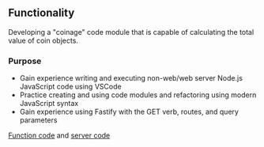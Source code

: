 ## Functionality

Developing a "coinage" code module that is capable of calculating the total value of coin objects.

### Purpose

- Gain experience writing and executing non-web/web server Node.js JavaScript code using VSCode
- Practice creating and using code modules and refactoring using modern JavaScript syntax
- Gain experience using Fastify with the GET verb, routes, and query parameters

[Function code](p3-module.js) and [server code](p3-server.js)






